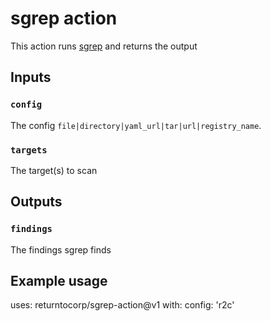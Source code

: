 # sgrep action

This action runs [sgrep](https://sgrep.dev) and returns the output

## Inputs

### `config`

The config `file|directory|yaml_url|tar|url|registry_name`.

### `targets`

The target(s) to scan

## Outputs

### `findings`

The findings sgrep finds

## Example usage

uses: returntocorp/sgrep-action@v1
with:
  config: 'r2c'
  